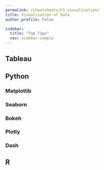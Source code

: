 ```yaml
---
permalink: /cheatsheets/CS_visualisation/
title: Visualisation of Data
author_profile: False

sidebar:
  title: "Top Tips"
  nav: sidebar-sample
---
```


## Tableau

## Python

### Matplotlib

### Seaborn

### Bokeh

### Plotly

### Dash

## R
